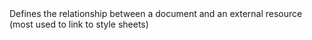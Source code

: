 <link>
Defines the relationship between a document and an external resource (most 
used to link to style sheets)

